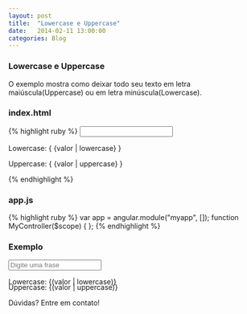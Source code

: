 ```yaml
---
layout: post
title:  "Lowercase e Uppercase"
date:   2014-02-11 13:00:00
categories: Blog
---
```


<h3>Lowercase e Uppercase</h3>
O exemplo mostra como deixar todo seu texto em letra maiúscula(Uppercase) ou em letra minúscula(Lowercase).

<h3>index.html</h3>
{% highlight ruby %}
<html ng-app="myApp">
   <head>
      <script src="angularJs.js"></script>
      <script src="app.js"></script>
   </head>
   <body ng-controller="myController">         
      <input type="number" ng-model="valor">
      <p>Lowercase: { {valor | lowercase} }</p>
      <p>Uppercase: { {valor | uppercase} }</p>
   </body>
</html>
{% endhighlight %}

<h3>app.js</h3>
{% highlight ruby %}
var app = angular.module("myapp", []);
function MyController($scope) { };
{% endhighlight %}
<h3>Exemplo</h3> 

<script src="/js/angular.min.js"></script>      
<script src="/js/app-ng-model.js"></script>      
<div ng-app="myapp"> 
  <div ng-controller="MyController">    
    <input type="text" ng-model="valor" placeholder="Digite uma frase">
    <p style="margin-bottom: -20px">Lowercase: {(valor | lowercase)}</p>
    <p>Uppercase: {(valor | uppercase)}</p>
  </div>
</div>

Dúvidas? Entre em contato!
